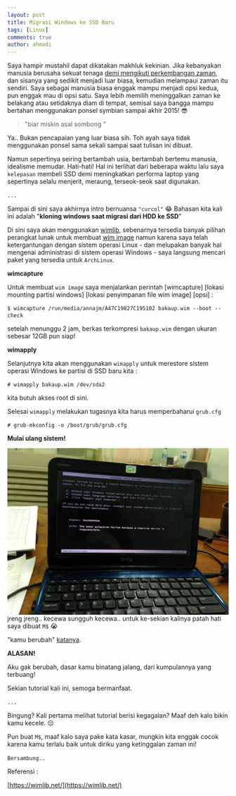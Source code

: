 ```yaml
---
layout: post
title: Migrasi Windows ke SSD Baru
tags: [Linux]
comments: true
author: ahmadi
--- 
```


Saya hampir mustahil dapat dikatakan makhluk kekinian. Jika kebanyakan manusia berusaha sekuat tenaga [demi mengikuti perkembangan zaman](http://www.independent.co.uk/life-style/gadgets-and-tech/news/iphone-6s-chinese-men-try-to-sell-kidney-to-buy-new-handset-10501755.html), dan sisanya yang sedikit menjadi luar biasa, kemudian melampaui zaman itu sendiri. Saya sebagai manusia biasa enggak mampu menjadi opsi kedua, pun enggak mau di opsi satu. Saya lebih memilih meninggalkan zaman ke belakang atau setidaknya diam di tempat, semisal saya bangga mampu bertahan menggunakan ponsel symbian sampai akhir 2015! 
😎

>"biar miskin asal sombong "

Ya.. 
Bukan pencapaian yang luar biasa sih. Toh ayah saya tidak menggunakan ponsel sama sekali sampai saat tulisan ini dibuat.

Namun sepertinya seiring bertambah usia, bertambah bertemu manusia, idealisme memudar. Hati-hati! 
Hal ini terlihat dari beberapa waktu lalu saya `kelepasan` membeli SSD demi meningkatkan performa laptop yang sepertinya selalu menjerit, meraung, terseok-seok saat digunakan.

`...`

Sampai di sini saya akhirnya intro bernuansa `"curcol"`
😂
Bahasan kita kali ini adalah "**kloning windows saat migrasi dari HDD ke SSD**"

Di sini saya akan menggunakan [wimlib]( https://aur.archlinux.org/packages/wimlib/ ), sebenarnya tersedia banyak pilihan perangkat lunak untuk membuat [wim image](https://en.wikipedia.org/wiki/Windows_Imaging_Format)  namun karena saya telah ketergantungan dengan sistem operasi Linux - dan melupakan banyak hal mengenai administrasi di sistem operasi Windows - saya langsung mencari paket yang tersedia untuk `ArchLinux`.


**wimcapture**

Untuk membuat `wim image` saya menjalankan perintah [wimcapture] [lokasi mounting partisi windows] [lokasi penyimpanan file wim image] [opsi]  :

```shell
$ wimcapture /run/media/annajm/A47C19827C195102 bakaup.wim --boot --check
```

setelah menunggu 2 jam, berkas terkompresi `bakaup.wim` dengan ukuran  sebesar 12GB pun siap!

**wimapply**

Selanjutnya kita akan menggunakan `wimapply` untuk merestore sistem operasi Windows ke partisi di SSD baru kita :

```shell
# wimapply bakaup.wim /dev/sda2
```
kita butuh akses root di sini.

Selesai `wimapply` melakukan tugasnya kita harus memperbaharui `grub.cfg`

```shell
# grub-mkconfig -o /boot/grub/grub.cfg
```

**Mulai ulang sistem!**

<img border="0" src="/img/ketinggal-berubah_resize.jpg" style="float:left; margin-right:10px"/>

jreng jreng..
kecewa sungguh kecewa..
untuk ke-sekian kalinya patah hati saya dibuat `M$`
😭

"kamu berubah" [katanya](https://answers.microsoft.com/en-us/windows/forum/all/0xc000000e-boot-error/ef08ab00-e130-4301-bc80-79d5b414a81f).

**ALASAN!**

Aku gak berubah, dasar kamu binatang jalang, dari kumpulannya yang terbuang!


Sekian tutorial kali ini, semoga bermanfaat.

`...`


Bingung? Kali pertama melihat tutorial berisi kegagalan?
Maaf deh kalo bikin kamu kecele.
😔

Pun buat `M$`, maaf kalo saya pake kata kasar, mungkin kita enggak cocok karena kamu terlalu baik untuk diriku yang ketinggalan zaman ini!

`Bersambung..`

Referensi :

[https://wimlib.net/](https://wimlib.net/) 